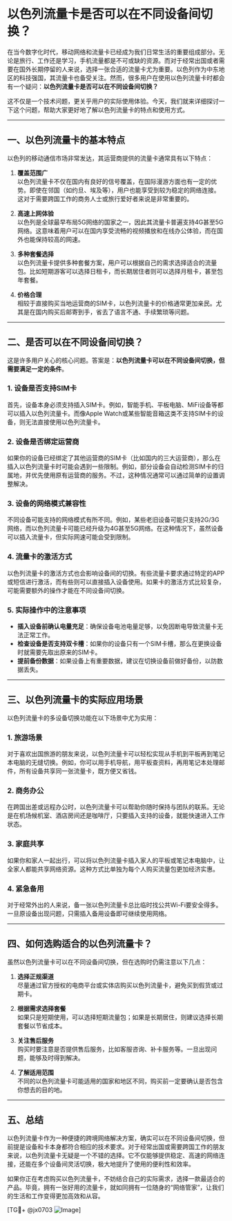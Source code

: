 # 以色列流量卡是否可以在不同设备间切换？

在当今数字化时代，移动网络和流量卡已经成为我们日常生活的重要组成部分。无论是旅行、工作还是学习，手机流量都是不可或缺的资源。而对于经常出国或者需要在国外长期停留的人来说，选择一张合适的流量卡尤为重要。以色列作为中东地区的科技强国，其流量卡也备受关注。然而，很多用户在使用以色列流量卡时都会有一个疑问：**以色列流量卡是否可以在不同设备间切换？**

这不仅是一个技术问题，更关乎用户的实际使用体验。今天，我们就来详细探讨一下这个问题，帮助大家更好地了解以色列流量卡的特点和使用方式。

---

## 一、以色列流量卡的基本特点

以色列的移动通信市场非常发达，其运营商提供的流量卡通常具有以下特点：

1. **覆盖范围广**  
   以色列流量卡不仅在国内有良好的信号覆盖，在国际漫游方面也有一定的优势。即使在邻国（如约旦、埃及等），用户也能享受到较为稳定的网络连接。这对于需要跨国工作的商务人士或旅行爱好者来说是非常重要的。

2. **高速上网体验**  
   以色列是全球最早布局5G网络的国家之一，因此其流量卡普遍支持4G甚至5G网络。这意味着用户可以在国内享受流畅的视频播放和在线办公体验，而在国外也能保持较高的网速。

3. **多种套餐选择**  
   以色列流量卡提供多种套餐方案，用户可以根据自己的需求选择适合的流量包。比如短期游客可以选择日租卡，而长期居住者则可以选择月租卡，甚至包年套餐。

4. **价格合理**  
   相较于直接购买当地运营商的SIM卡，以色列流量卡的价格通常更加亲民。尤其是在国内购买后邮寄到手，省去了语言不通、手续繁琐等问题。

---

## 二、是否可以在不同设备间切换？

这是许多用户关心的核心问题。答案是：**以色列流量卡可以在不同设备间切换，但需要满足一定的条件**。

### 1. **设备是否支持SIM卡**
   首先，设备本身必须支持插入SIM卡。例如，智能手机、平板电脑、MiFi设备等都可以插入以色列流量卡。而像Apple Watch或某些智能音箱这类不支持SIM卡的设备，则无法直接使用以色列流量卡。

### 2. **设备是否绑定运营商**
   如果你的设备已经绑定了其他运营商的SIM卡（比如国内的三大运营商），那么在插入以色列流量卡时可能会遇到一些限制。例如，部分设备会自动检测SIM卡的归属地，并优先使用原有运营商的服务。不过，这种情况通常可以通过简单的设置调整解决。

### 3. **设备的网络模式兼容性**
   不同设备可能支持的网络模式有所不同。例如，某些老旧设备可能只支持2G/3G网络，而以色列流量卡可能已经升级为4G甚至5G网络。在这种情况下，虽然设备可以插入流量卡，但实际网速可能会受到限制。

### 4. **流量卡的激活方式**
   以色列流量卡的激活方式也会影响设备间的切换。有些流量卡要求通过特定的APP或短信进行激活，而有些则可以直接插入设备使用。如果卡的激活方式比较复杂，可能需要额外的操作才能在不同设备间切换。

### 5. **实际操作中的注意事项**
   - **插入设备前确认电量充足**：确保设备电池电量足够，以免因断电导致流量卡无法正常工作。
   - **检查设备是否支持双卡槽**：如果你的设备只有一个SIM卡槽，那么在更换设备时就需要先取出原来的SIM卡。
   - **提前备份数据**：如果设备上有重要数据，建议在切换设备前做好备份，以防数据丢失。

---

## 三、以色列流量卡的实际应用场景

以色列流量卡的多设备切换功能在以下场景中尤为实用：

### 1. **旅游场景**
   对于喜欢出国旅游的朋友来说，以色列流量卡可以轻松实现从手机到平板再到笔记本电脑的无缝切换。例如，你可以用手机导航，用平板查资料，再用笔记本处理邮件，所有设备共享同一张流量卡，既方便又省钱。

### 2. **商务办公**
   在跨国出差或远程办公时，以色列流量卡可以帮助你随时保持与团队的联系。无论是在机场候机室、酒店房间还是咖啡厅，只要插入支持的设备，就能快速进入工作状态。

### 3. **家庭共享**
   如果你和家人一起出行，可以将以色列流量卡插入家人的平板或笔记本电脑中，让全家人都能共享网络资源。这种方式比单独为每个人购买流量包更加经济实惠。

### 4. **紧急备用**
   对于经常外出的人来说，备一张以色列流量卡总比临时找公共Wi-Fi要安全得多。一旦原设备出现问题，只需插入备用设备即可继续使用网络。

---

## 四、如何选购适合的以色列流量卡？

虽然以色列流量卡可以在不同设备间切换，但在选购时仍需注意以下几点：

1. **选择正规渠道**  
   尽量通过官方授权的电商平台或实体店购买以色列流量卡，避免买到假货或过期卡。

2. **根据需求选择套餐**  
   如果只是短期使用，可以选择短期流量包；如果是长期居住，则建议选择长期套餐以节省成本。

3. **关注售后服务**  
   购买时要注意是否提供售后服务，比如客服咨询、补卡服务等。一旦出现问题，能够及时得到解决。

4. **了解适用范围**  
   不同的以色列流量卡可能适用的国家和地区不同，购买前一定要确认是否包含你想去的目的地。

---

## 五、总结

以色列流量卡作为一种便捷的跨境网络解决方案，确实可以在不同设备间切换，但前提是设备和卡本身都符合相应的技术要求。对于经常出国或需要跨国工作的朋友来说，以色列流量卡无疑是一个不错的选择。它不仅能够提供稳定、高速的网络连接，还能在多个设备间灵活切换，极大地提升了使用的便利性和效率。

如果你正在考虑购买以色列流量卡，不妨结合自己的实际需求，选择一款最适合的产品。毕竟，拥有一张好用的流量卡，就如同拥有一位随身的“网络管家”，让我们的生活和工作变得更加高效和从容。

[TG💪+ @jx0703 ![Image](https://github.com/user-attachments/assets/dbca1d08-cadb-493c-b0ec-ad6f7a83f270)]